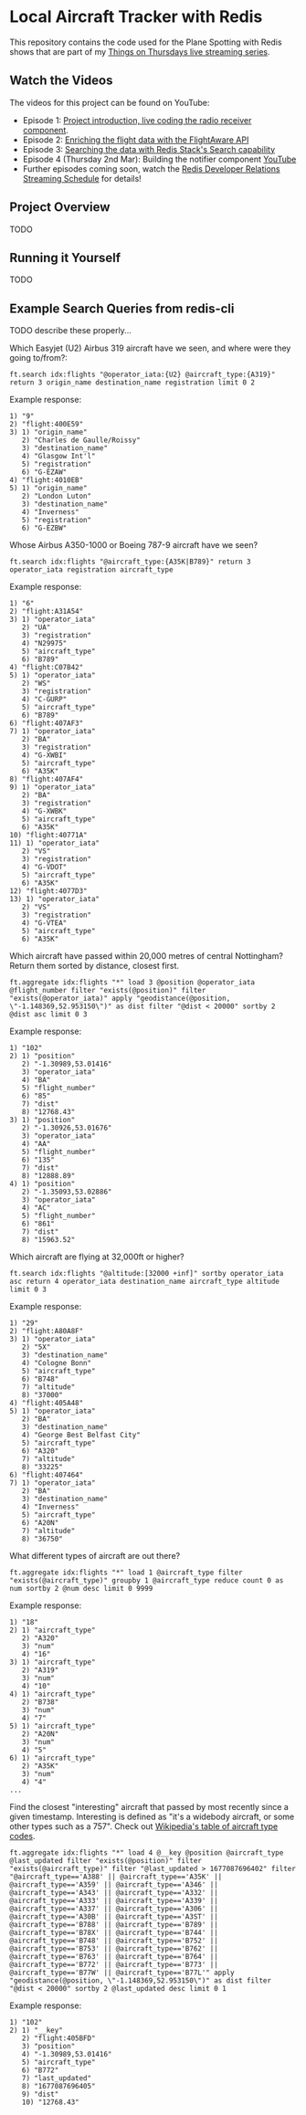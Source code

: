 # Local Aircraft Tracker with Redis

This repository contains the code used for the Plane Spotting with Redis shows that are part of my [Things on Thursdays live streaming series](https://simonprickett.dev/things-on-thursdays-livestreams/).

## Watch the Videos

The videos for this project can be found on YouTube:

* Episode 1: [Project introduction, live coding the radio receiver component](https://www.youtube.com/watch?v=TCTej1uihG4).
* Episode 2: [Enriching the flight data with the FlightAware API](https://www.youtube.com/watch?v=Qu-_wvSJrdE)
* Episode 3: [Searching the data with Redis Stack's Search capability](https://www.youtube.com/watch?v=IEx2WgWdhIA)
* Episode 4 (Thursday 2nd Mar): Building the notifier component [YouTube](https://www.youtube.com/watch?v=fYnrNqSgqR4)
* Further episodes coming soon, watch the [Redis Developer Relations Streaming Schedule](https://developer.redis.com/redis-live/) for details!

## Project Overview

TODO

## Running it Yourself

TODO

## Example Search Queries from redis-cli

TODO describe these properly...

Which Easyjet (U2) Airbus 319 aircraft have we seen, and where were they going to/from?:

```
ft.search idx:flights "@operator_iata:{U2} @aircraft_type:{A319}" return 3 origin_name destination_name registration limit 0 2
```

Example response:

```
1) "9"
2) "flight:400E59"
3) 1) "origin_name"
   2) "Charles de Gaulle/Roissy"
   3) "destination_name"
   4) "Glasgow Int'l"
   5) "registration"
   6) "G-EZAW"
4) "flight:4010EB"
5) 1) "origin_name"
   2) "London Luton"
   3) "destination_name"
   4) "Inverness"
   5) "registration"
   6) "G-EZBW"
```

Whose Airbus A350-1000 or Boeing 787-9 aircraft have we seen?

```
ft.search idx:flights "@aircraft_type:{A35K|B789}" return 3 operator_iata registration aircraft_type
```

Example response:

```
1) "6"
2) "flight:A31A54"
3) 1) "operator_iata"
   2) "UA"
   3) "registration"
   4) "N29975"
   5) "aircraft_type"
   6) "B789"
4) "flight:C07B42"
5) 1) "operator_iata"
   2) "WS"
   3) "registration"
   4) "C-GURP"
   5) "aircraft_type"
   6) "B789"
6) "flight:407AF3"
7) 1) "operator_iata"
   2) "BA"
   3) "registration"
   4) "G-XWBI"
   5) "aircraft_type"
   6) "A35K"
8) "flight:407AF4"
9) 1) "operator_iata"
   2) "BA"
   3) "registration"
   4) "G-XWBK"
   5) "aircraft_type"
   6) "A35K"
10) "flight:40771A"
11) 1) "operator_iata"
   2) "VS"
   3) "registration"
   4) "G-VDOT"
   5) "aircraft_type"
   6) "A35K"
12) "flight:4077D3"
13) 1) "operator_iata"
   2) "VS"
   3) "registration"
   4) "G-VTEA"
   5) "aircraft_type"
   6) "A35K"
```

Which aircraft have passed within 20,000 metres of central Nottingham?  Return them sorted by distance, closest first.

```
ft.aggregate idx:flights "*" load 3 @position @operator_iata @flight_number filter "exists(@position)" filter "exists(@operator_iata)" apply "geodistance(@position, \"-1.148369,52.953150\")" as dist filter "@dist < 20000" sortby 2 @dist asc limit 0 3
```

Example response:

```
1) "102"
2) 1) "position"
   2) "-1.30989,53.01416"
   3) "operator_iata"
   4) "BA"
   5) "flight_number"
   6) "85"
   7) "dist"
   8) "12768.43"
3) 1) "position"
   2) "-1.30926,53.01676"
   3) "operator_iata"
   4) "AA"
   5) "flight_number"
   6) "135"
   7) "dist"
   8) "12888.89"
4) 1) "position"
   2) "-1.35093,53.02886"
   3) "operator_iata"
   4) "AC"
   5) "flight_number"
   6) "861"
   7) "dist"
   8) "15963.52"
```

Which aircraft are flying at 32,000ft or higher?

```
ft.search idx:flights "@altitude:[32000 +inf]" sortby operator_iata asc return 4 operator_iata destination_name aircraft_type altitude limit 0 3
```

Example response:

```
1) "29"
2) "flight:A80A8F"
3) 1) "operator_iata"
   2) "5X"
   3) "destination_name"
   4) "Cologne Bonn"
   5) "aircraft_type"
   6) "B748"
   7) "altitude"
   8) "37000"
4) "flight:405A48"
5) 1) "operator_iata"
   2) "BA"
   3) "destination_name"
   4) "George Best Belfast City"
   5) "aircraft_type"
   6) "A320"
   7) "altitude"
   8) "33225"
6) "flight:407464"
7) 1) "operator_iata"
   2) "BA"
   3) "destination_name"
   4) "Inverness"
   5) "aircraft_type"
   6) "A20N"
   7) "altitude"
   8) "36750"
```

What different types of aircraft are out there?

```
ft.aggregate idx:flights "*" load 1 @aircraft_type filter "exists(@aircraft_type)" groupby 1 @aircraft_type reduce count 0 as num sortby 2 @num desc limit 0 9999
```

Example response:

```
1) "18"
2) 1) "aircraft_type"
   2) "A320"
   3) "num"
   4) "16"
3) 1) "aircraft_type"
   2) "A319"
   3) "num"
   4) "10"
4) 1) "aircraft_type"
   2) "B738"
   3) "num"
   4) "7"
5) 1) "aircraft_type"
   2) "A20N"
   3) "num"
   4) "5"
6) 1) "aircraft_type"
   2) "A35K"
   3) "num"
   4) "4"
...
```

Find the closest "interesting" aircraft that passed by most recently since a given timestamp.  Interesting is defined as "it's a widebody aircraft, or some other types such as a 757".  Check out [Wikipedia's table of aircraft type codes](https://en.wikipedia.org/wiki/List_of_aircraft_type_designators).

```
ft.aggregate idx:flights "*" load 4 @__key @position @aircraft_type @last_updated filter "exists(@position)" filter "exists(@aircraft_type)" filter "@last_updated > 1677087696402" filter "@aircraft_type=='A388' || @aircraft_type=='A35K' || @aircraft_type=='A359' || @aircraft_type=='A346' || @aircraft_type=='A343' || @aircraft_type=='A332' || @aircraft_type=='A333' || @aircraft_type=='A339' || @aircraft_type=='A337' || @aircraft_type=='A306' || @aircraft_type=='A30B' || @aircraft_type=='A3ST' || @aircraft_type=='B788' || @aircraft_type=='B789' || @aircraft_type=='B78X' || @aircraft_type=='B744' || @aircraft_type=='B748' || @aircraft_type=='B752' || @aircraft_type=='B753' || @aircraft_type=='B762' || @aircraft_type=='B763' || @aircraft_type=='B764' || @aircraft_type=='B772' || @aircraft_type=='B773' || @aircraft_type=='B77W' || @aircraft_type=='B77L'" apply "geodistance(@position, \"-1.148369,52.953150\")" as dist filter "@dist < 20000" sortby 2 @last_updated desc limit 0 1
```

Example response:

```
1) "102"
2) 1) "__key"
   2) "flight:405BFD"
   3) "position"
   4) "-1.30989,53.01416"
   5) "aircraft_type"
   6) "B772"
   7) "last_updated"
   8) "1677087696405"
   9) "dist"
   10) "12768.43"
```
